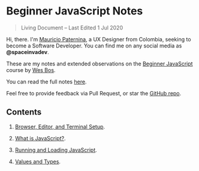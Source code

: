 # Beginner JavaScript Notes
> Living Document – Last Edited 1 Jul 2020

Hi, there. I'm [Mauricio Paternina](https://linkedin.com/in/mauriciopaterninar), a UX Designer from Colombia, seeking to become a Software Developer. You can find me on any social media as **@spaceinvadev**.

These are my notes and extended observations on the [Beginner JavaScript](https://beginnerjavascript.com/) course by [Wes Bos](https://wesbos.com/).

You can read the full notes [here](https://www.notion.so/Beginner-JavaScript-Notes-ea3c6d5a6de54c658435f4d894232b74).

Feel free to provide feedback via Pull Request, or star the [GitHub repo](https://github.com/spaceinvadev/beginner-javascript-notes).

## Contents

1. [Browser, Editor, and Terminal Setup](./pages/01-browser-editor-and-terminal-setup.md).

2. [What is JavaScript?](./pages/02-what-is-javascript.md).

3. [Running and Loading JavaScript](./pages/03-running-and-loading-js.md).

4. [Values and Types](./pages/04-values-and-types.md).
 